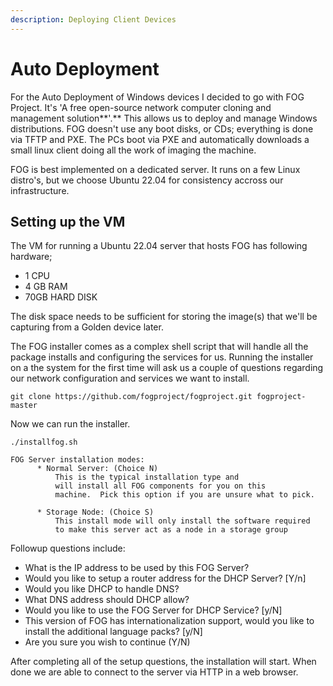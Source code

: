 ```yaml
---
description: Deploying Client Devices
---
```


# Auto Deployment

For the Auto Deployment of Windows devices I decided to go with FOG Project. It's 'A free open-source network computer cloning and management solution**'.** This allows us to deploy and manage Windows distributions. FOG doesn't use any boot disks, or CDs; everything is done via TFTP and PXE. The PCs boot via PXE and automatically downloads a small linux client doing all the work of imaging the machine.

FOG is best implemented on a dedicated server. It runs on a few Linux distro's, but we choose Ubuntu 22.04 for consistency accross our infrastructure.

## Setting up the VM

The VM for running a Ubuntu 22.04 server that hosts FOG has following hardware;

* 1 CPU
* 4 GB RAM
* 70GB HARD DISK

The disk space needs to be sufficient for storing the image(s) that we'll be capturing from a Golden device later.&#x20;

The FOG installer comes as a complex shell script that will handle all the package installs and configuring the services for us. Running the installer on a the system for the first time will ask us a couple of questions regarding our network configuration and services we want to install.

```
git clone https://github.com/fogproject/fogproject.git fogproject-master
```

Now we can run the installer.

```
./installfog.sh
```

```vim
FOG Server installation modes:
      * Normal Server: (Choice N) 
          This is the typical installation type and
          will install all FOG components for you on this
          machine.  Pick this option if you are unsure what to pick.

      * Storage Node: (Choice S)
          This install mode will only install the software required
          to make this server act as a node in a storage group
```

Followup questions include:

* What is the IP address to be used by this FOG Server?
* Would you like to setup a router address for the DHCP Server? \[Y/n]
* Would you like DHCP to handle DNS?
* What DNS address should DHCP allow?
* Would you like to use the FOG Server for DHCP Service? \[y/N]
* This version of FOG has internationalization support, would you like to install the additional language packs? \[y/N]
* Are you sure you wish to continue (Y/N)

After completing all of the setup questions, the installation will start. When done we are able to connect to the server via HTTP in a web browser.

